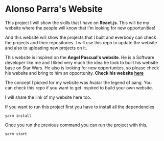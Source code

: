 # Alonso Parra's Website

This project I will show the skills that I have on **React.js**. This will be my website where the people will know that I'm looking for new opportunities!

And this website will show the projects that I built and everbody can check the projects and their repositories. I will use this repo to update the website and also to uploading new projects on it.

This website is inspired on the **Angel Pascual's website**. He is a Software developer like me and I liked very much the idea he took to built his website base on Star Wars. He also is looking for new opportunites, so please check his website and bring to him an opportunity. **Check his website [here](https://angelhpascual.com/)**

The concept I picked for my website was Avatar the legend of aang. You can check this repo if you want to get inspired to build your own website.

I will share the link of my website here too.

If you want to run this project first you have to install all the dependencies
```
yarn install
```

Once you run the previous command you can run the project with this.
```
yarn start
```